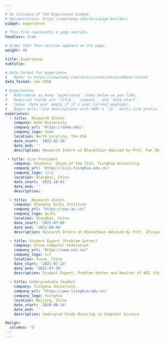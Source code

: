 ```yaml
---
​---
# An instance of the Experience widget.
# Documentation: https://wowchemy.com/docs/page-builder/
widget: experience

# This file represents a page section.
headless: true

# Order that this section appears on the page.
weight: 40

title: Experience
subtitle:

# Date format for experience
#   Refer to https://wowchemy.com/docs/customization/#date-format
date_format: Jan 2006

# Experiences.
#   Add/remove as many `experience` items below as you like.
#   Required fields are `title`, `company`, and `date_start`.
#   Leave `date_end` empty if it's your current employer.
#   Begin multi-line descriptions with YAML's `|2-` multi-line prefix.
experience:
  - title: 	Research Intern
    company: Duke University
    company_url: 'https://duke.edu/'
    company_logo: duke
    location: North Carolina, the USA
    date_start: '2022-02-18'
    date_end: ''
    description: Research Intern on Blockchain Advised by Prof. Fan Zhang

 - title: Vice President
    company: Students' Union of the IIIS, Tsinghua University
    company_url: 'https://iiis.tsinghua.edu.cn/'
    company_logo: iiis
    location: Shanghai, China
    date_start: '2021-10-01'
    date_end: ''
    description: 

  - title: 	Research Intern
    company: Shanghai Qizhi Institute
    company_url: 'https://sqz.ac.cn/'
    company_logo: qizhi
    location: Shanghai, China
    date_start: '2021-07-05'
    date_end: '2021-08-04'
    description: Research Intern on Blockchain Advised by Prof. Zhixuan Fang, Themed "Proof-of-Useful-Work on Public Chain"

  - title: Student Expert (Problem Setter)
    company: China Computer Federation
    company_url: 'https://www.noi.cn/'
    company_logo: ccf
    location: Yuyao, China
    date_start: '2021-07-23'
    date_end: '2021-07-29'
    description: Student Expert, Problem Setter and Monitor of NOI (Chinese National Olympiad in Informatics) 2021
        
  - title: Undergraduate Student
    company: Tsinghua University
    company_url: 'https://www.tsinghua.edu.cn/'
    company_logo: tsinghua
    location: Beijing, China
    date_start: '2019-08-14'
    date_end: ''
    description: Undergrad Study Majoring in Computer Science

design:
  columns: '5'
​---
---
```

